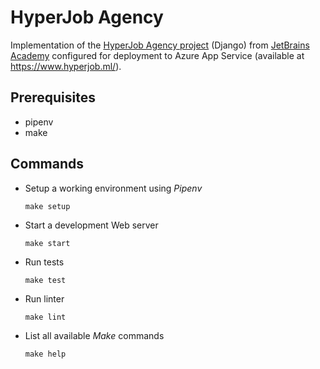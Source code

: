 # HyperJob Agency

Implementation of the [HyperJob Agency project](https://hyperskill.org/projects/94) (Django) from [JetBrains Academy](https://www.jetbrains.com/academy/) configured for deployment to Azure App Service (available at https://www.hyperjob.ml/).

## Prerequisites

* pipenv
* make

## Commands

* Setup a working environment using _Pipenv_

    `make setup`

* Start a development Web server

    `make start`

* Run tests

    `make test`

* Run linter

    `make lint`

* List all available _Make_ commands

    `make help`
